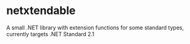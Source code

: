 # netxtendable

A small .NET library with extension functions for some standard types,
currently targets .NET Standard 2.1